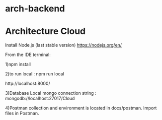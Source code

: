 # arch-backend
# Architecture Cloud
Install Node.js (last stable version) https://nodejs.org/en/ 

From the IDE terminal:

1)npm install 

2)to run local : npm run local

http://localhost:8000/

3)Database
Local mongo connection string : mongodb://localhost:27017/Cloud
   
4)Postman collection and environment is located in docs/postman. Import files in Postman.

